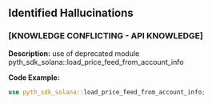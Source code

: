 ## Identified Hallucinations

### [KNOWLEDGE CONFLICTING -  API KNOWLEDGE]
**Description:** 
use of deprecated module pyth_sdk_solana::load_price_feed_from_account_info

**Code Example:**
```rust
use pyth_sdk_solana::load_price_feed_from_account_info;



